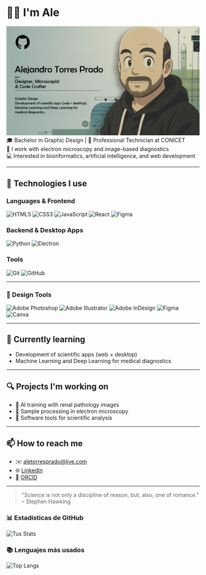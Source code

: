 # 🎨🧬 I'm Ale

![Hola Mundo!](https://github.com/aletorresprado/aletorresprado/blob/main/io_ia_github.png)
🎓 Bachelor in Graphic Design | 🧪 Professional Technician at CONICET  
🧬 I work with electron microscopy and image-based diagnostics  
💻 Interested in bioinformatics, artificial intelligence, and web development

---

## 🚀 Technologies I use

### Languages & Frontend

![HTML5](https://img.shields.io/badge/HTML5-E34F26?style=for-the-badge&logo=html5&logoColor=white)
![CSS3](https://img.shields.io/badge/CSS3-1572B6?style=for-the-badge&logo=css3&logoColor=white)
![JavaScript](https://img.shields.io/badge/JavaScript-F7DF1E?style=for-the-badge&logo=javascript&logoColor=black)
![React](https://img.shields.io/badge/React-20232A?style=for-the-badge&logo=react&logoColor=61DAFB)
![Figma](https://img.shields.io/badge/Figma-F24E1E?style=for-the-badge&logo=figma&logoColor=white)

### Backend & Desktop Apps

![Python](https://img.shields.io/badge/Python-3776AB?style=for-the-badge&logo=python&logoColor=white)
![Electron](https://img.shields.io/badge/Electron-191970?style=for-the-badge&logo=electron&logoColor=white)

### Tools

![Git](https://img.shields.io/badge/Git-F05032?style=for-the-badge&logo=git&logoColor=white)
![GitHub](https://img.shields.io/badge/GitHub-181717?style=for-the-badge&logo=github&logoColor=white)

---
### 🎨 Design Tools

![Adobe Photoshop](https://img.shields.io/badge/Adobe%20Photoshop-31A8FF?style=for-the-badge&logo=Adobe%20Photoshop&logoColor=white)
![Adobe Illustrator](https://img.shields.io/badge/Adobe%20Illustrator-FF9A00?style=for-the-badge&logo=Adobe%20Illustrator&logoColor=white)
![Adobe InDesign](https://img.shields.io/badge/Adobe%20InDesign-FF3366?style=for-the-badge&logo=Adobe%20InDesign&logoColor=white)
![Figma](https://img.shields.io/badge/Figma-F24E1E?style=for-the-badge&logo=figma&logoColor=white)
![Canva](https://img.shields.io/badge/Canva-00C4CC?style=for-the-badge&logo=Canva&logoColor=white)

---
## 🧠 Currently learning

- Development of scientific apps (web + desktop)
- Machine Learning and Deep Learning for medical diagnostics

---

## 🔍 Projects I'm working on

- 🔬 AI training with renal pathology images  
- 🧪 Sample processing in electron microscopy  
- 🧰 Software tools for scientific analysis

---

## 📫 How to reach me

- ✉️ [aletorresprado@live.com](mailto:aletorresprado@live.com)
- 🌐 [LinkedIn](https://www.linkedin.com/in/alejandro-torres-prado)
- 🧠 [ORCID](https://orcid.org/0009-0004-9084-0771)

---

> "Science is not only a discipline of reason, but, also, one of romance." – Stephen Hawking

### 📊 Estadísticas de GitHub
![Tus Stats](https://github-readme-stats.vercel.app/api?username=aletorresprado&show_icons=true&theme=solarized-dark)

### 📚 Lenguajes más usados
![Top Langs](https://github-readme-stats.vercel.app/api/top-langs/?username=aletorresprado&layout=compact&theme=solarized-dark)
